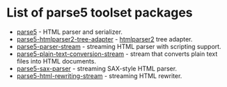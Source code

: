 # List of parse5 toolset packages

- [parse5](https://github.com/inikulin/parse5/tree/master/packages/parse5) - HTML parser and serializer.
- [parse5-htmlparser2-tree-adapter](https://github.com/inikulin/parse5/tree/master/packages/parse5-htmlparser2-tree-adapter) - [htmlparser2](https://github.com/fb55/htmlparser2) tree adapter.
- [parse5-parser-stream](https://github.com/inikulin/parse5/tree/master/packages/parse5-parser-stream) - streaming HTML parser with scripting support.
- [parse5-plain-text-conversion-stream](https://github.com/inikulin/parse5/tree/master/packages/parse5-plain-text-conversion-stream) - stream that converts plain text files into HTML documents.
- [parse5-sax-parser](https://github.com/inikulin/parse5/tree/master/packages/parse5-sax-parser) - streaming SAX-style HTML parser.
- [parse5-html-rewriting-stream](https://github.com/inikulin/parse5/tree/master/packages/parse5-html-rewriting-stream) - streaming HTML rewriter.
